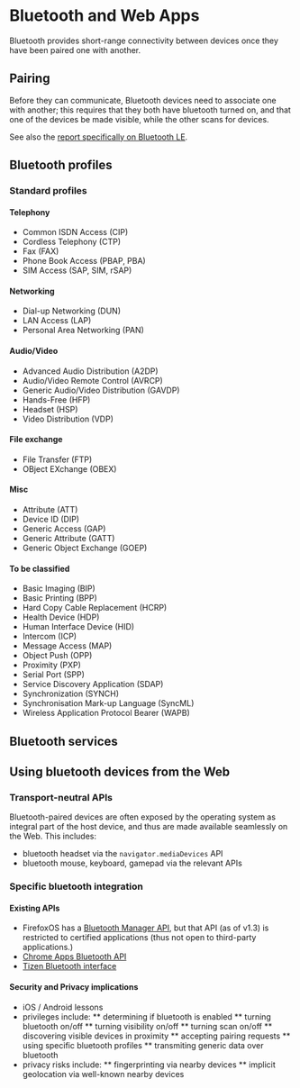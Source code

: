 # Bluetooth and Web Apps

Bluetooth provides short-range connectivity between devices once they have been paired one with another.

## Pairing
Before they can communicate, Bluetooth devices need to associate one with another; this requires that they both have bluetooth turned on, and that one of the devices be made visible, while the other scans for devices.

See also the [report specifically on Bluetooth LE](report-le.md).

## Bluetooth profiles
### Standard profiles
#### Telephony
* Common ISDN Access (CIP)
* Cordless Telephony (CTP)
* Fax (FAX)
* Phone Book Access (PBAP, PBA)
* SIM Access (SAP, SIM, rSAP)

#### Networking
* Dial-up Networking (DUN)
* LAN Access (LAP)
* Personal Area Networking (PAN)

#### Audio/Video
* Advanced Audio Distribution (A2DP)
* Audio/Video Remote Control (AVRCP)
* Generic Audio/Video Distribution (GAVDP)
* Hands-Free (HFP)
* Headset (HSP)
* Video Distribution (VDP)

#### File exchange
* File Transfer (FTP)
* OBject EXchange (OBEX)

#### Misc
* Attribute (ATT)
* Device ID (DIP)
* Generic Access (GAP)
* Generic Attribute (GATT)
* Generic Object Exchange (GOEP)

#### To be classified
* Basic Imaging (BIP)
* Basic Printing (BPP)
* Hard Copy Cable Replacement (HCRP)
* Health Device (HDP)
* Human Interface Device (HID)
* Intercom (ICP)
* Message Access (MAP)
* Object Push (OPP)
* Proximity (PXP)
* Serial Port (SPP)
* Service Discovery Application (SDAP)
* Synchronization (SYNCH)
* Synchronisation Mark-up Language (SyncML)
* Wireless Application Protocol Bearer (WAPB)

## Bluetooth services

## Using bluetooth devices from the Web
### Transport-neutral APIs
Bluetooth-paired devices are often exposed by the operating system as integral part of the host device, and thus are made available seamlessly on the Web. This includes:

* bluetooth headset via the `navigator.mediaDevices` API
* bluetooth mouse, keyboard, gamepad via the relevant APIs

### Specific bluetooth integration
#### Existing APIs
* FirefoxOS has a [Bluetooth Manager API](https://wiki.mozilla.org/WebAPI/WebBluetooth), but that API (as of v1.3) is restricted to certified applications (thus not open to third-party applications.)
* [Chrome Apps Bluetooth API](http://developer.chrome.com/apps/bluetooth)
* [Tizen Bluetooth interface](https://developer.tizen.org/dev-guide/2.2.0/org.tizen.web.device.apireference/tizen/bluetooth.html)

#### Security and Privacy implications
* iOS / Android lessons
* privileges include:
** determining if bluetooth is enabled
** turning bluetooth on/off
** turning visibility on/off
** turning scan on/off
** discovering visible devices in proximity
** accepting pairing requests
** using specific bluetooth profiles
** transmiting generic data over bluetooth
* privacy risks include:
** fingerprinting via nearby devices
** implicit geolocation via well-known nearby devices
